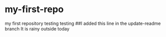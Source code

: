 # my-first-repo
my first repository
testing testing
##I added this line in the update-readme branch
It is rainy outside today

